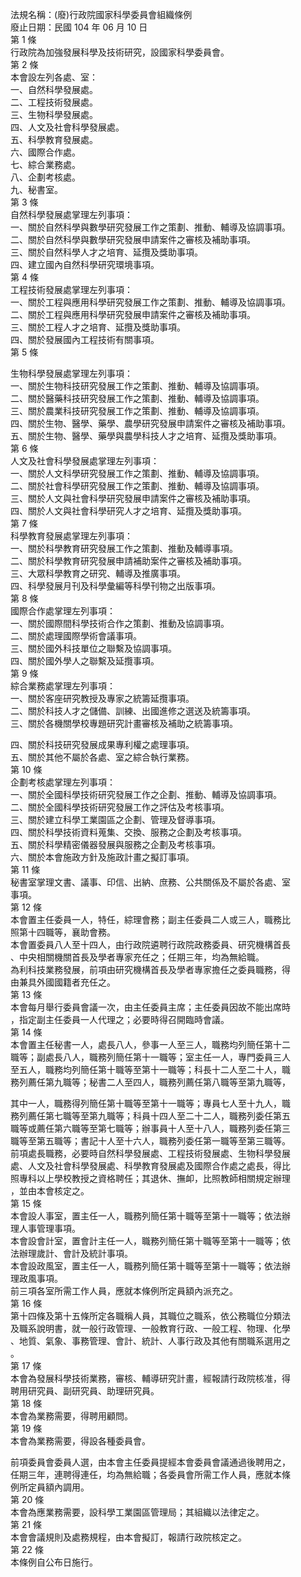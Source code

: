 法規名稱：(廢)行政院國家科學委員會組織條例  
廢止日期：民國 104 年 06 月 10 日  
第 1 條  
行政院為加強發展科學及技術研究，設國家科學委員會。  
第 2 條  
本會設左列各處、室：  
一、自然科學發展處。  
二、工程技術發展處。  
三、生物科學發展處。  
四、人文及社會科學發展處。  
五、科學教育發展處。  
六、國際合作處。  
七、綜合業務處。  
八、企劃考核處。  
九、秘書室。  
第 3 條  
自然科學發展處掌理左列事項：  
一、關於自然科學與數學研究發展工作之策劃、推動、輔導及協調事項。  
二、關於自然科學與數學研究發展申請案件之審核及補助事項。  
三、關於自然科學人才之培育、延攬及獎助事項。  
四、建立國內自然科學研究環境事項。  
第 4 條  
工程技術發展處掌理左列事項：  
一、關於工程與應用科學研究發展工作之策劃、推動、輔導及協調事項。  
二、關於工程與應用科學研究發展申請案件之審核及補助事項。  
三、關於工程人才之培育、延攬及獎助事項。  
四、關於發展國內工程技術有關事項。  
第 5 條  


生物科學發展處掌理左列事項：  
一、關於生物科技研究發展工作之策劃、推動、輔導及協調事項。  
二、關於醫藥科技研究發展工作之策劃、推動、輔導及協調事項。  
三、關於農業科技研究發展工作之策劃、推動、輔導及協調事項。  
四、關於生物、醫學、藥學、農學研究發展申請案件之審核及補助事項。  
五、關於生物、醫學、藥學與農學科技人才之培育、延攬及獎助事項。  
第 6 條  
人文及社會科學發展處掌理左列事項：  
一、關於人文科學研究發展工作之策劃、推動、輔導及協調事項。  
二、關於社會科學研究發展工作之策劃、推動、輔導及協調事項。  
三、關於人文與社會科學研究發展申請案件之審核及補助事項。  
四、關於人文與社會科學研究人才之培育、延攬及獎助事項。  
第 7 條  
科學教育發展處掌理左列事項：  
一、關於科學教育研究發展工作之策劃、推動及輔導事項。  
二、關於科學教育研究發展申請補助案件之審核及補助事項。  
三、大眾科學教育之研究、輔導及推廣事項。  
四、科學發展月刊及科學彙編等科學刊物之出版事項。  
第 8 條  
國際合作處掌理左列事項：  
一、關於國際間科學技術合作之策劃、推動及協調事項。  
二、關於處理國際學術會議事項。  
三、關於國外科技單位之聯繫及協調事項。  
四、關於國外學人之聯繫及延攬事項。  
第 9 條  
綜合業務處掌理左列事項：  
一、關於客座研究教授及專家之統籌延攬事項。  
二、關於科技人才之儲備、訓練、出國進修之選送及統籌事項。  
三、關於各機關學校專題研究計畫審核及補助之統籌事項。  


四、關於科技研究發展成果專利權之處理事項。  
五、關於其他不屬於各處、室之綜合執行業務。  
第 10 條  
企劃考核處掌理左列事項：  
一、關於全國科學技術研究發展工作之企劃、推動、輔導及協調事項。  
二、關於全國科學技術研究發展工作之評估及考核事項。  
三、關於建立科學工業園區之企劃、管理及督導事項。  
四、關於科學技術資料蒐集、交換、服務之企劃及考核事項。  
五、關於科學精密儀器發展與服務之企劃及考核事項。  
六、關於本會施政方針及施政計畫之擬訂事項。  
第 11 條  
秘書室掌理文書、議事、印信、出納、庶務、公共關係及不屬於各處、室  
事項。  
第 12 條  
本會置主任委員一人，特任，綜理會務；副主任委員二人或三人，職務比  
照第十四職等，襄助會務。  
本會置委員八人至十四人，由行政院遴聘行政院政務委員、研究機構首長  
、中央相關機關首長及學者專家充任之；任期三年，均為無給職。  
為利科技業務發展，前項由研究機構首長及學者專家擔任之委員職務，得  
由兼具外國國籍者充任之。  
第 13 條  
本會每月舉行委員會議一次，由主任委員主席；主任委員因故不能出席時  
，指定副主任委員一人代理之；必要時得召開臨時會議。  
第 14 條  
本會置主任秘書一人，處長八人，參事一人至三人，職務均列簡任第十二  
職等；副處長八人，職務列簡任第十一職等；室主任一人，專門委員三人  
至五人，職務均列簡任第十職等至第十一職等；科長十二人至二十人，職  
務列薦任第九職等；秘書二人至四人，職務列薦任第八職等至第九職等，  


其中一人，職務得列簡任第十職等至第十一職等；專員七人至十九人，職  
務列薦任第七職等至第九職等；科員十四人至二十二人，職務列委任第五  
職等或薦任第六職等至第七職等；辦事員十人至十八人，職務列委任第三  
職等至第五職等；書記十人至十六人，職務列委任第一職等至第三職等。  
前項處長職務，必要時自然科學發展處、工程技術發展處、生物科學發展  
處、人文及社會科學發展處、科學教育發展處及國際合作處之處長，得比  
照專科以上學校教授之資格聘任；其退休、撫卹，比照教師相關規定辦理  
，並由本會核定之。  
第 15 條  
本會設人事室，置主任一人，職務列簡任第十職等至第十一職等；依法辦  
理人事管理事項。  
本會設會計室，置會計主任一人，職務列簡任第十職等至第十一職等；依  
法辦理歲計、會計及統計事項。  
本會設政風室，置主任一人，職務列簡任第十職等至第十一職等；依法辦  
理政風事項。  
前三項各室所需工作人員，應就本條例所定員額內派充之。  
第 16 條  
第十四條及第十五條所定各職稱人員，其職位之職系，依公務職位分類法  
及職系說明書，就一般行政管理、一般教育行政、一般工程、物理、化學  
、地質、氣象、事務管理、會計、統計、人事行政及其他有關職系選用之  
。  
第 17 條  
本會為發展科學技術業務，審核、輔導研究計畫，經報請行政院核准，得  
聘用研究員、副研究員、助理研究員。  
第 18 條  
本會為業務需要，得聘用顧問。  
第 19 條  
本會為業務需要，得設各種委員會。  


前項委員會委員人選，由本會主任委員提經本會委員會議通過後聘用之，  
任期三年，連聘得連任，均為無給職；各委員會所需工作人員，應就本條  
例所定員額內調用。  
第 20 條  
本會為應業務需要，設科學工業園區管理局；其組織以法律定之。  
第 21 條  
本會會議規則及處務規程，由本會擬訂，報請行政院核定之。  
第 22 條  
本條例自公布日施行。  


